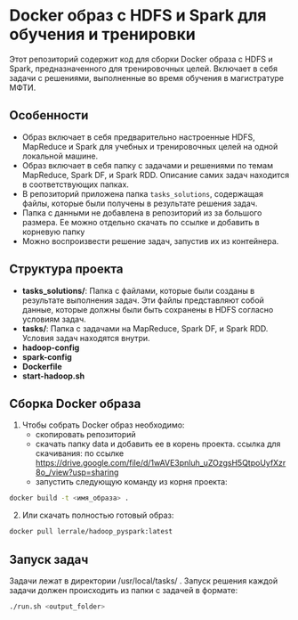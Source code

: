 # Docker образ с HDFS и Spark для обучения и тренировки

Этот репозиторий содержит код для сборки Docker образа с HDFS и Spark, предназначенного для тренировочных целей. Включает в себя задачи с решениями, выполненные во время обучения в магистратуре МФТИ.


## Особенности
- Образ включает в себя предварительно настроенные HDFS, MapReduce и Spark для учебных и тренировочных целей на одной локальной машине.
- Образ включает в себя папку с задачами и решениями по темам MapReduce, Spark DF, и Spark RDD. Описание самих задач находится в соответствующих папках.
- В репозиторий приложена папка `tasks_solutions`, содержащая файлы, которые были получены в результате решения задач.
- Папка с данными не добавлена в репозиторий из за большого размера. Ее можно отдельно скачать по ссылке и добавить в корневую папку
- Можно воспроизвести решение задач, запустив их из контейнера.
  
## Структура проекта

- **tasks_solutions/**: Папка с файлами, которые были созданы в результате выполнения задач. Эти файлы представляют собой данные, которые должны были быть сохранены в HDFS согласно условиям задач.
- **tasks/**: Папка с задачами на MapReduce, Spark DF, и Spark RDD. Условия задач находятся внутри.
- **hadoop-config**
- **spark-config**
- **Dockerfile**
- **start-hadoop.sh**

## Сборка Docker образа

1) Чтобы собрать Docker образ необходимо:
   - скопировать репозиторий
   - скачать папку data и добавить ее в корень проекта.
     ссылка для скачивания:
     по ссылке https://drive.google.com/file/d/1wAVE3pnluh_uZOzgsH5QtpoUyfXzr8o_/view?usp=sharing 
   - запустить следующую команду из корня проекта:
```bash
docker build -t <имя_образа> .
```
2) Или скачать полностью готовый образ:
```bash
docker pull lerrale/hadoop_pyspark:latest
```
## Запуск задач
Задачи лежат в директории /usr/local/tasks/ .
Запуск решения каждой задачи должен происходить из папки с задачей в формате:
```bash
./run.sh <output_folder>
```






